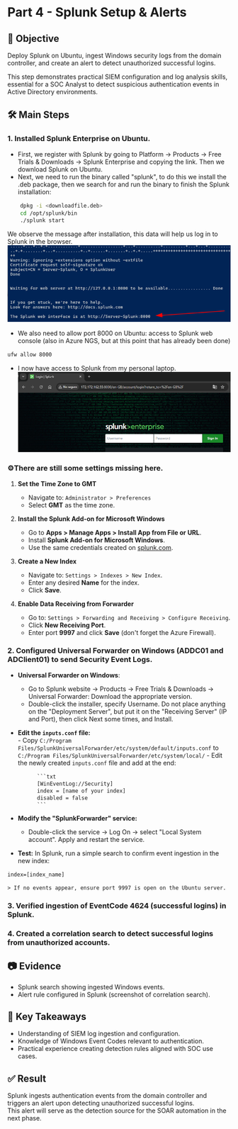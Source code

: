 # Part 4 - Splunk Setup & Alerts

## 🎯 Objective
Deploy Splunk on Ubuntu, ingest Windows security logs from the domain controller, and create an alert to detect unauthorized successful logins.

This step demonstrates practical SIEM configuration and log analysis skills, essential for a SOC Analyst to detect suspicious authentication events in Active Directory environments.

## 🛠️ Main Steps
### 1. Installed Splunk Enterprise on Ubuntu.
  - First, we register with Splunk by going to Platform -> Products -> Free Trials & Downloads -> Splunk Enterprise and copying the link. Then we download Splunk on Ubuntu.
  - Next, we need to run the binary called "splunk", to do this we install the .deb package, then we search for and run the binary to finish the Splunk installation:
```bash
	dpkg -i <downloadfile.deb>
	cd /opt/splunk/bin
	./splunk start
```
  We observe the message after installation, this data will help us log in to Splunk in the browser.
  ![deploy-panel](../03-Evidences/step_4-url_web_interface_address.png)

  - We also need to allow port 8000 on Ubuntu: access to Splunk web console (also in Azure NGS, but at this point that has already been done)
```bash
ufw allow 8000
```
  - I now have access to Splunk from my personal laptop.
  ![deploy-panel](../03-Evidences/step_4-splunk_web_access.png)

### ⚙️There are still some settings missing here.

1. **Set the Time Zone to GMT**    
    - Navigate to: `Administrator > Preferences`        
    - Select **GMT** as the time zone.
        
2. **Install the Splunk Add-on for Microsoft Windows**    
    - Go to **Apps > Manage Apps > Install App from File or URL**.        
    - Install **Splunk Add-on for Microsoft Windows**.        
    - Use the same credentials created on [splunk.com](https://www.splunk.com/).
        
3. **Create a New Index**    
    - Navigate to: `Settings > Indexes > New Index`.        
    - Enter any desired **Name** for the index.        
    - Click **Save**.
        
4. **Enable Data Receiving from Forwarder**    
    - Go to: `Settings > Forwarding and Receiving > Configure Receiving`.        
    - Click **New Receiving Port**.        
    - Enter port **9997** and click **Save** (don't forget the Azure Firewall).
    
### 2. Configured Universal Forwarder on Windows (ADDC01 and ADClient01) to send Security Event Logs.

- **Universal Forwarder on Windows**:
    
    - Go to Splunk website → Products → Free Trials & Downloads → Universal Forwarder: Download the appropriate version.        
    - Double-click the installer, specify Username. Do not place anything on the "Deployment Server", but put it on the "Receiving Server" (IP and Port), then click Next some times, and Install.
              
- **Edit the `inputs.conf` file:**        
        - Copy `C:/Program Files/SplunkUniversalForwarder/etc/system/default/inputs.conf` to `C:/Program Files/SplunkUniversalForwarder/etc/system/local/`
        - Edit the newly created `inputs.conf` file and add at the end:
            
            ```txt
            [WinEventLog://Security]
            index = [name of your index]
            disabled = false
            ```
            
- **Modify the "SplunkForwarder" service:**        
	- Double-click the service → Log On → select "Local System account". Apply and restart the service.
   
- **Test:** In Splunk, run a simple search to confirm event ingestion in the new index:        
```SPL
index=[index_name]
```
        
	> If no events appear, ensure port 9997 is open on the Ubuntu server.

### 3. Verified ingestion of EventCode 4624 (successful logins) in Splunk.
### 4. Created a correlation search to detect successful logins from unauthorized accounts.

## 📷 Evidence
- Splunk search showing ingested Windows events.  
- Alert rule configured in Splunk (screenshot of correlation search).  

## 🔗 Key Takeaways
- Understanding of SIEM log ingestion and configuration.  
- Knowledge of Windows Event Codes relevant to authentication.  
- Practical experience creating detection rules aligned with SOC use cases.

## ✅ Result
Splunk ingests authentication events from the domain controller and triggers an alert upon detecting unauthorized successful logins.  
This alert will serve as the detection source for the SOAR automation in the next phase.

